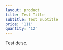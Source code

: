 ```yaml
---
layout: product
title: Test Title
subtitle: Test Subtitle
price: '111'
quantity: '12'
---
```

Test desc.
